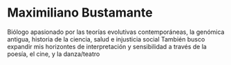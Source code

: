 # Maximiliano Bustamante


Biólogo apasionado por las teorías evolutivas contemporáneas, la genómica antigua, historia de la ciencia, salud e injusticia social 
También busco expandir mis horizontes de interpretación y sensibilidad a través de la poesía, el cine, y la danza/teatro

